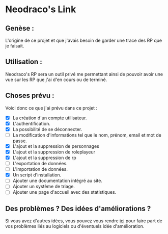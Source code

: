 # Neodraco's Link

## Genèse :

L'origine de ce projet et que j'avais besoin de garder une trace des RP que je faisait.

## Utilisation :

Neodraco's RP sera un outil privé me permettant ainsi de pouvoir avoir une vue sur les RP que j'ai d'en cours ou de terminé.

## Choses prévu :

Voici donc ce que j'ai prévu dans ce projet :

- [x] La création d'un compte utilisateur.
- [x] L'authentification.
- [x] La possibilité de se déconnecter.
- [ ] La modification d'informations tel que le nom, prénom, email et mot de passe.
- [x] L'ajout et la suppression de personnages
- [x] L'ajout et la suppression de roleplayeur
- [x] L'ajout et la suppression de rp
- [ ] L'exportation de données.
- [ ] L'importation de données.
- [x] Un script d'installation.
- [ ] Ajouter une documentation intégré au site.
- [ ] Ajouter un système de triage.
- [ ] Ajouter une page d'accueil avec des statistiques.

## Des problèmes ? Des idées d'améliorations ?

Si vous avez d'autres idées, vous pouvez vous rendre [ici](https://github.com/TheGuardianLight/NeodracosRP/issues) pour faire part de vos problèmes liés au logiciels ou d'éventuels idée d'amélioration.